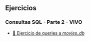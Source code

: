 ## Ejercicios

### Consultas SQL - Parte 2 - VIVO

- [🎥 Ejercicio de queries a _movies_db_](movies)


